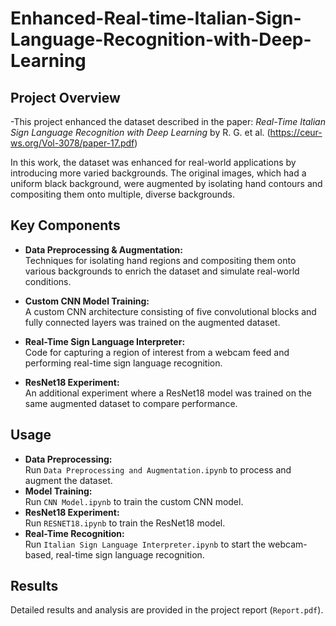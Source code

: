# Enhanced-Real-time-Italian-Sign-Language-Recognition-with-Deep-Learning

## Project Overview

-This project enhanced the dataset described in the paper:
*Real-Time Italian Sign Language Recognition with Deep Learning* by R. G. et al. (https://ceur-ws.org/Vol-3078/paper-17.pdf)

In this work, the dataset was enhanced for real-world applications by introducing more varied backgrounds. The original images, which had a uniform black background, were augmented by isolating hand contours and compositing them onto multiple, diverse backgrounds.

## Key Components

- **Data Preprocessing & Augmentation:**  
  Techniques for isolating hand regions and compositing them onto various backgrounds to enrich the dataset and simulate real-world conditions.

- **Custom CNN Model Training:**  
  A custom CNN architecture consisting of five convolutional blocks and fully connected layers was trained on the augmented dataset.
  
- **Real-Time Sign Language Interpreter:**  
  Code for capturing a region of interest from a webcam feed and performing real-time sign language recognition.

- **ResNet18 Experiment:**  
  An additional experiment where a ResNet18 model was trained on the same augmented dataset to compare performance.


## Usage

- **Data Preprocessing:**  
  Run `Data Preprocessing and Augmentation.ipynb` to process and augment the dataset.
- **Model Training:**  
  Run `CNN Model.ipynb` to train the custom CNN model.
- **ResNet18 Experiment:**  
  Run `RESNET18.ipynb` to train the ResNet18 model.
- **Real-Time Recognition:**  
  Run `Italian Sign Language Interpreter.ipynb` to start the webcam-based, real-time sign language recognition.

## Results

Detailed results and analysis are provided in the project report (`Report.pdf`).
